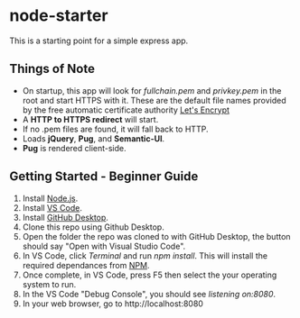 # node-starter
This is a starting point for a simple express app.

## Things of Note
* On startup, this app will look for *fullchain.pem* and *privkey.pem* in the root and start HTTPS with it. These are the default file names provided by the free automatic certificate authority [Let's Encrypt](https://letsencrypt.org/)
* A **HTTP to HTTPS redirect** will start.
* If no .pem files are found, it will fall back to HTTP.
* Loads **jQuery**, **Pug**, and **Semantic-UI**.
* **Pug** is rendered client-side.

## Getting Started - Beginner Guide
1. Install [Node.js](https://nodejs.org/en/download/).
2. Install [VS Code](https://code.visualstudio.com/download).
3. Install [GitHub Desktop](https://desktop.github.com/).
4. Clone this repo using Github Desktop.
5. Open the folder the repo was cloned to with GitHub Desktop, the button should say "Open with Visual Studio Code".
6. In VS Code, click *Terminal* and run *npm install*. This will install the required dependances from [NPM](https://www.npmjs.com/).
7. Once complete, in VS Code, press F5 then select the your operating system to run. 
8. In the VS Code "Debug Console", you should see *listening on:8080*. 
9. In your web browser, go to http://localhost:8080